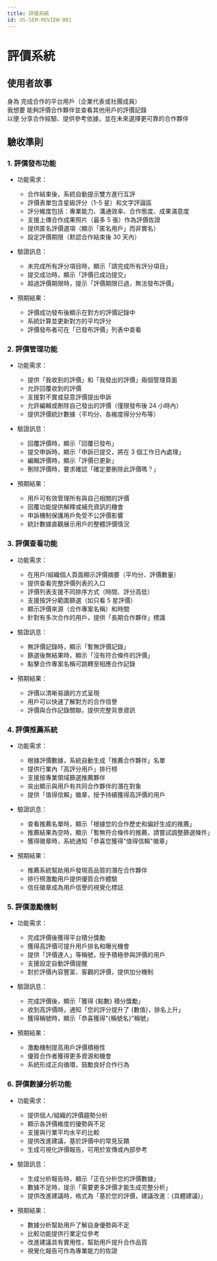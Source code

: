 ```yaml
---
title: 評價系統
id: US-SEM-REVIEW-001
---
```


# 評價系統

## 使用者故事

身為 完成合作的平台用戶（企業代表或社團成員）  
我想要 能夠評價合作夥伴並查看其他用戶的評價記錄  
以便 分享合作經驗、提供參考依據，並在未來選擇更可靠的合作夥伴

## 驗收準則

### 1. 評價發布功能

- 功能需求：

  - 合作結束後，系統自動提示雙方進行互評
  - 評價表單包含星級評分（1-5 星）和文字評論區
  - 評分維度包括：專業能力、溝通效率、合作態度、成果滿意度
  - 支援上傳合作成果照片（最多 5 張）作為評價佐證
  - 提供匿名評價選項（顯示「匿名用戶」而非實名）
  - 設定評價期限（默認合作結束後 30 天內）

- 驗證訊息：

  - 未完成所有評分項目時，顯示「請完成所有評分項目」
  - 提交成功時，顯示「評價已成功提交」
  - 超過評價期限時，提示「評價期限已過，無法發布評價」

- 預期結果：
  - 評價成功發布後顯示在對方的評價記錄中
  - 系統計算並更新對方的平均評分
  - 評價發布者可在「已發布評價」列表中查看

### 2. 評價管理功能

- 功能需求：

  - 提供「我收到的評價」和「我發出的評價」兩個管理頁面
  - 允許回覆收到的評價
  - 支援對不實或惡意評價提出申訴
  - 允許編輯或刪除自己發出的評價（僅限發布後 24 小時內）
  - 提供評價統計數據（平均分、各維度得分分布等）

- 驗證訊息：

  - 回覆評價時，顯示「回覆已發布」
  - 提交申訴時，顯示「申訴已提交，將在 3 個工作日內處理」
  - 編輯評價時，顯示「評價已更新」
  - 刪除評價時，要求確認「確定要刪除此評價嗎？」

- 預期結果：
  - 用戶可有效管理所有與自己相關的評價
  - 回覆功能提供解釋或補充資訊的機會
  - 申訴機制保護用戶免受不公評價影響
  - 統計數據直觀展示用戶的整體評價情況

### 3. 評價查看功能

- 功能需求：

  - 在用戶/組織個人頁面顯示評價摘要（平均分、評價數量）
  - 提供查看完整評價列表的入口
  - 評價列表支援不同排序方式（時間、評分高低）
  - 支援按評分範圍篩選（如只看 5 星評價）
  - 顯示評價來源（合作專案名稱）和時間
  - 針對有多次合作的用戶，提供「長期合作夥伴」標識

- 驗證訊息：

  - 無評價記錄時，顯示「暫無評價記錄」
  - 篩選後無結果時，顯示「沒有符合條件的評價」
  - 點擊合作專案名稱可跳轉至相應合作記錄

- 預期結果：
  - 評價以清晰易讀的方式呈現
  - 用戶可以快速了解對方的合作信譽
  - 評價與合作記錄關聯，提供完整背景資訊

### 4. 評價推薦系統

- 功能需求：

  - 根據評價數據，系統自動生成「推薦合作夥伴」名單
  - 提供行業內「高評分用戶」排行榜
  - 支援按專業領域篩選推薦夥伴
  - 突出顯示與用戶有共同合作夥伴的潛在對象
  - 提供「值得信賴」徽章，授予持續獲得高評價的用戶

- 驗證訊息：

  - 查看推薦名單時，顯示「根據您的合作歷史和偏好生成的推薦」
  - 推薦結果為空時，顯示「暫無符合條件的推薦，請嘗試調整篩選條件」
  - 獲得徽章時，系統通知「恭喜您獲得"值得信賴"徽章」

- 預期結果：
  - 推薦系統幫助用戶發現高品質的潛在合作夥伴
  - 排行榜激勵用戶提供優質合作體驗
  - 信任徽章成為用戶信譽的視覺化標誌

### 5. 評價激勵機制

- 功能需求：

  - 完成評價後獲得平台積分獎勵
  - 獲得高評價可提升用戶排名和曝光機會
  - 提供「評價達人」等稱號，授予積極參與評價的用戶
  - 支援設定自動評價提醒
  - 對於評價內容豐富、客觀的評價，提供加分機制

- 驗證訊息：

  - 完成評價後，顯示「獲得 {點數} 積分獎勵」
  - 收到高評價時，通知「您的評分提升了 {數值}，排名上升」
  - 獲得稱號時，顯示「恭喜獲得"{稱號名}"稱號」

- 預期結果：
  - 激勵機制提高用戶評價積極性
  - 優質合作者獲得更多資源和機會
  - 系統形成正向循環，鼓勵良好合作行為

### 6. 評價數據分析功能

- 功能需求：

  - 提供個人/組織的評價趨勢分析
  - 顯示各評價維度的優勢與不足
  - 支援與行業平均水平的比較
  - 提供改進建議，基於評價中的常見反饋
  - 生成可視化評價報告，可用於宣傳或內部參考

- 驗證訊息：

  - 生成分析報告時，顯示「正在分析您的評價數據」
  - 數據不足時，提示「需要更多評價才能生成完整分析」
  - 提供改進建議時，格式為「基於您的評價，建議改進：{具體建議}」

- 預期結果：
  - 數據分析幫助用戶了解自身優勢與不足
  - 比較功能提供行業定位參考
  - 改進建議具有實用性，幫助用戶提升合作品質
  - 視覺化報告可作為專業能力的佐證
